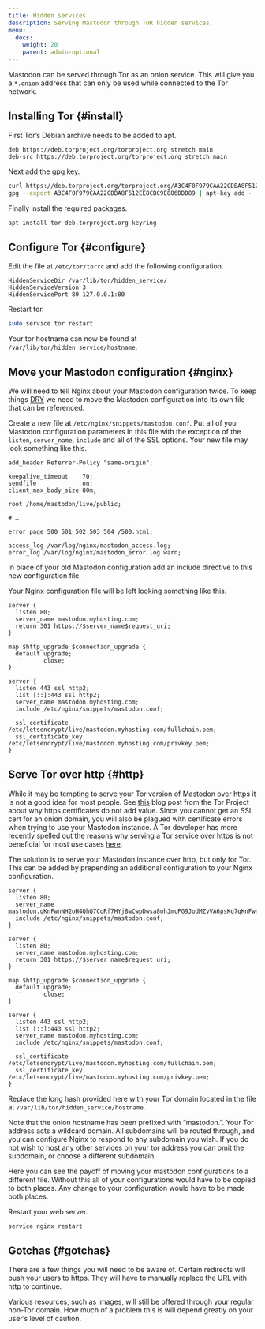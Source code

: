 ```yaml
---
title: Hidden services
description: Serving Mastodon through TOR hidden services.
menu:
  docs:
    weight: 20
    parent: admin-optional
---
```


Mastodon can be served through Tor as an onion service. This will give you a `*.onion` address that can only be used while connected to the Tor network.

## Installing Tor {#install}

First Tor’s Debian archive needs to be added to apt.

```text
deb https://deb.torproject.org/torproject.org stretch main
deb-src https://deb.torproject.org/torproject.org stretch main
```

Next add the gpg key.

```bash
curl https://deb.torproject.org/torproject.org/A3C4F0F979CAA22CDBA8F512EE8CBC9E886DDD89.asc | gpg --import
gpg --export A3C4F0F979CAA22CDBA8F512EE8CBC9E886DDD89 | apt-key add -
```

Finally install the required packages.

```bash
apt install tor deb.torproject.org-keyring
```

## Configure Tor {#configure}

Edit the file at `/etc/tor/torrc` and add the following configuration.

```text
HiddenServiceDir /var/lib/tor/hidden_service/
HiddenServiceVersion 3
HiddenServicePort 80 127.0.0.1:80
```

Restart tor.

```bash
sudo service tor restart
```

Your tor hostname can now be found at `/var/lib/tor/hidden_service/hostname`.

## Move your Mastodon configuration {#nginx}

We will need to tell Nginx about your Mastodon configuration twice. To keep things [DRY](https://en.wikipedia.org/wiki/Don%27t_repeat_yourself) we need to move the Mastodon configuration into its own file that can be referenced.

Create a new file at `/etc/nginx/snippets/mastodon.conf`. Put all of your Mastodon configuration parameters in this file with the exception of the `listen`, `server_name`, `include` and all of the SSL options. Your new file may look something like this.

```nginx
add_header Referrer-Policy "same-origin";

keepalive_timeout    70;
sendfile             on;
client_max_body_size 80m;

root /home/mastodon/live/public;

# …

error_page 500 501 502 503 504 /500.html;

access_log /var/log/nginx/mastodon_access.log;
error_log /var/log/nginx/mastodon_error.log warn;
```

In place of your old Mastodon configuration add an include directive to this new configuration file.

Your Nginx configuration file will be left looking something like this.

```nginx
server {
  listen 80;
  server_name mastodon.myhosting.com;
  return 301 https://$server_name$request_uri;
}

map $http_upgrade $connection_upgrade {
  default upgrade;
  ''      close;
}

server {
  listen 443 ssl http2;
  list [::]:443 ssl http2;
  server_name mastodon.myhosting.com;
  include /etc/nginx/snippets/mastodon.conf;

  ssl_certificate /etc/letsencrypt/live/mastodon.myhosting.com/fullchain.pem;
  ssl_certificate_key /etc/letsencrypt/live/mastodon.myhosting.com/privkey.pem;
}
```

## Serve Tor over http {#http}

While it may be tempting to serve your Tor version of Mastodon over https it is not a good idea for most people. See [this](https://blog.torproject.org/facebook-hidden-services-and-https-certs) blog post from the Tor Project about why https certificates do not add value. Since you cannot get an SSL cert for an onion domain, you will also be plagued with certificate errors when trying to use your Mastodon instance. A Tor developer has more recently spelled out the reasons why serving a Tor service over https is not beneficial for most use cases [here](https://matt.traudt.xyz/posts/2017-12-02-dont-https-your-onions/).

The solution is to serve your Mastodon instance over http, but only for Tor. This can be added by prepending an additional configuration to your Nginx configuration.

```nginx
server {
  listen 80;
  server_name mastodon.qKnFwnNH2oH4QhQ7CoRf7HYj8wCwpDwsa8ohJmcPG9JodMZvVA6psKq7qKnFwnNH2oH4QhQ7CoRf7HYj8wCwpDwsa8ohJmcPG9JodMZvVA6psKq7.onion;
  include /etc/nginx/snippets/mastodon.conf;
}

server {
  listen 80;
  server_name mastodon.myhosting.com;
  return 301 https://$server_name$request_uri;
}

map $http_upgrade $connection_upgrade {
  default upgrade;
  ''      close;
}

server {
  listen 443 ssl http2;
  list [::]:443 ssl http2;
  server_name mastodon.myhosting.com;
  include /etc/nginx/snippets/mastodon.conf;

  ssl_certificate /etc/letsencrypt/live/mastodon.myhosting.com/fullchain.pem;
  ssl_certificate_key /etc/letsencrypt/live/mastodon.myhosting.com/privkey.pem;
}
```

Replace the long hash provided here with your Tor domain located in the file at `/var/lib/tor/hidden_service/hostname`.

Note that the onion hostname has been prefixed with “mastodon.”. Your Tor address acts a wildcard domain. All subdomains will be routed through, and you can configure Nginx to respond to any subdomain you wish. If you do not wish to host any other services on your tor address you can omit the subdomain, or choose a different subdomain.

Here you can see the payoff of moving your mastodon configurations to a different file. Without this all of your configurations would have to be copied to both places. Any change to your configuration would have to be made both places.

Restart your web server.

```bash
service nginx restart
```

## Gotchas {#gotchas}

There are a few things you will need to be aware of. Certain redirects will push your users to https. They will have to manually replace the URL with http to continue.

Various resources, such as images, will still be offered through your regular non-Tor domain. How much of a problem this is will depend greatly on your user’s level of caution.

